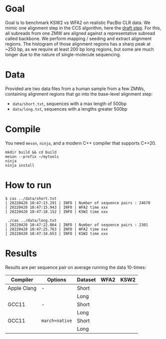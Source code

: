 # Goal

Goal is to benchmark KSW2 vs WFA2 on realistic PacBio CLR data. We mimic one
alignment step in the CCS algorithm, here the [draft
step](https://ccs.how/how-does-ccs-work.html#2-draft-generation). For this, all
subreads from one ZMW are aligned against a representative subread called
backbone. We perform mapping / seeding and extract alignment regions. The
histogram of those alignment regions has a sharp peak at ~250 bp, as we require
at least 200 bp long regions, but some are much longer due to the nature of
single-molecule sequencing.

# Data

Provided are two data files from a human sample from a few ZMWs, containing
alignment regions that go into the base-level alignment step:

 * `data/short.txt`, sequences with a max length of 500bp
 * `data/long.txt`, sequences with a lengths greater 500bp

# Compile

You need `meson`, `ninja`, and a modern C++ compiler that supports C++20.

```
mkdir build && cd build
meson --prefix ~/mytools
ninja
ninja install
```

# How to run

```
$ cas ../data/short.txt
| 20220420 10:47:13.291 | INFO | Number of sequence pairs : 24670
| 20220420 10:47:15.943 | INFO | WFA2 time xxx
| 20220420 10:47:18.152 | INFO | KSW2 time xxx

 ./cas ../data/long.txt
| 20220420 10:47:22.864 | INFO | Number of sequence pairs : 2301
| 20220420 10:47:25.763 | INFO | WFA2 time xxx
| 20220420 10:47:34.653 | INFO | KSW2 time xxx
```

# Results

Results are per sequence pair on average running the data 10-times:

|  Compiler   |    Options     | Dataset | WFA2 | KSW2 |
| ----------- | -------------- | ------- | ---- | ---- |
| Apple Clang | -              | Short   |      |      |
|             |                | Long    |      |      |
| GCC11       | -              | Short   |      |      |
|             |                | Long    |      |      |
| GCC11       | `march=native` | Short   |      |      |
|             |                | Long    |      |      |
